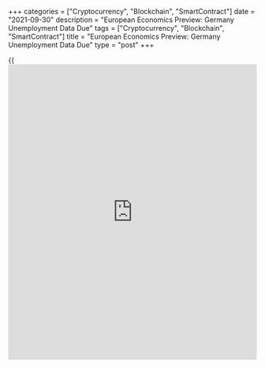 +++
categories = ["Cryptocurrency", "Blockchain", "SmartContract"]
date = "2021-09-30"
description = "European Economics Preview: Germany Unemployment Data Due"
tags = ["Cryptocurrency", "Blockchain", "SmartContract"]
title = "European Economics Preview: Germany Unemployment Data Due"
type = "post"
+++

{{<iframe id="large-banner" src="https://www.bounty.group/#slide=18.0" width="100%" height="600" scrolling="no" style="border: 0px solid rgb(216, 221, 230); border-radius: 3px;">}}

Unemployment from Germany and revised quarterly national accounts from
the UK are due on Thursday, headlining a busy day for the European
economic [news](https://www.letsplayfx.com/blog/forex-news-website/).

At 2.00 am ET, the Office for National Statistics releases UK final GDP
data for the second quarter. According to first estimates, the
[economy][1] had expanded 4.8 percent sequentially after falling 1.6
percent in the first quarter.

In the meantime, Destatis is slated to issue Germany's ILO unemployment
data for August.

At 2.45 am ET, the French statistical office Insee publishes flash
consumer and harmonized consumer prices, household consumption and
producer prices figures. Consumer price inflation is forecast to rise to
2.2 percent in September from 1.9 percent in August.

At 3.00 am ET, retail sales from Spain, producer prices from Hungary and
the KOF leading indicator from Switzerland are due.

At 3.55 am ET, the Federal Labor Agency publishes Germany's unemployment
data for September. The jobless rate is expected to fall to 5.4 percent
from 5.5 percent in August.

At 4.00 am ET, unemployment from Italy is due. Economists forecast the
rate to fall marginally to 9.2 percent in August from 9.3 percent in
July.

At 5.00 am ET, Eurostat is scheduled to issue euro area unemployment
data for August. The jobless rate is seen at 7.5 percent versus 7.6
percent in July.

Also, Italy's preliminary consumer and harmonized price data is due at
5.00 am ET. Consumer price inflation is expected to advance to 2.4
percent in September from 2 percent in August.

For comments and feedback [contact](https://www.playgroundfx.com/contact/): editorial@rtt[news](https://www.letsplayfx.com/blog/forex-news-website/).com

[Economic News][1]

 **What parts of the world are seeing the best (and worst) economic
performances lately? Click[here][2] to check out our [Econ Scorecard][2]
and find out! See up-to-the-moment [ranking](https://www.playgroundfx.com/blog/crypto-exchange-ranking/)s for the best and worst
performers in [GDP][3], [unemployment rate][4], [inflation][5] and much
more.**

   1. www.rtt[news](https://www.letsplayfx.com/blog/forex-news-website/).com/Content/EconomicNews.aspx
   2. www.rtt[news](https://www.letsplayfx.com/blog/forex-news-website/).com/economic-scorecard/world-rank/retail-sales/highest-performance.aspx
   3. www.rtt[news](https://www.letsplayfx.com/blog/forex-news-website/).com/economic-scorecard/world-rank/GDP/highest-performance.aspx
   4. www.rtt[news](https://www.letsplayfx.com/blog/forex-news-website/).com/economic-scorecard/world-rank/unemployment-rate/lowest-performance.aspx
   5. www.rtt[news](https://www.letsplayfx.com/blog/forex-news-website/).com/economic-scorecard/world-rank/CPI/highest-performance.aspx